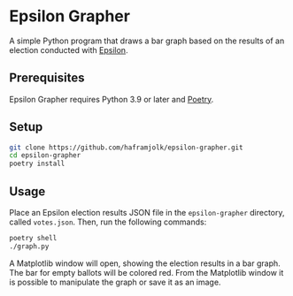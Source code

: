 # Epsilon Grapher

A simple Python program that draws a bar graph based on the results of an election conducted with [Epsilon](https://github.com/haframjolk/epsilon).

## Prerequisites

Epsilon Grapher requires Python 3.9 or later and [Poetry](https://python-poetry.org/).

## Setup

```sh
git clone https://github.com/haframjolk/epsilon-grapher.git
cd epsilon-grapher
poetry install
```

## Usage

Place an Epsilon election results JSON file in the `epsilon-grapher` directory, called `votes.json`. Then, run the following commands:

```sh
poetry shell
./graph.py
```

A Matplotlib window will open, showing the election results in a bar graph. The bar for empty ballots will be colored red. From the Matplotlib window it is possible to manipulate the graph or save it as an image.
